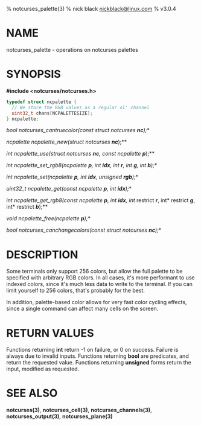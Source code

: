 % notcurses_palette(3)
% nick black <nickblack@linux.com>
% v3.0.4

# NAME

notcurses_palette - operations on notcurses palettes

# SYNOPSIS

**#include <notcurses/notcurses.h>**

```c
typedef struct ncpalette {
  // We store the RGB values as a regular ol' channel
  uint32_t chans[NCPALETTESIZE];
} ncpalette;
```

**bool notcurses_cantruecolor(const struct notcurses* ***nc***);**

**ncpalette* ncpalette_new(struct notcurses* ***nc***);**

**int ncpalette_use(struct notcurses* ***nc***, const ncpalette* ***p***);**

**int ncpalette_set_rgb8(ncpalette* ***p***, int ***idx***, int ***r***, int ***g***, int ***b***);**

**int ncpalette_set(ncpalette* ***p***, int ***idx***, unsigned ***rgb***);**

**uint32_t ncpalette_get(const ncpalette* ***p***, int ***idx***);**

**int ncpalette_get_rgb8(const ncpalette* ***p***, int ***idx***, int* restrict ***r***, int* restrict ***g***, int* restrict ***b***);**

**void ncpalette_free(ncpalette* ***p***);**

**bool notcurses_canchangecolors(const struct notcurses* ***nc***);**

# DESCRIPTION

Some terminals only support 256 colors, but allow the full palette to be
specified with arbitrary RGB colors. In all cases, it's more performant to use
indexed colors, since it's much less data to write to the terminal. If you can
limit yourself to 256 colors, that's probably for the best.

In addition, palette-based color allows for very fast color cycling effects,
since a single command can affect many cells on the screen.

# RETURN VALUES

Functions returning **int** return -1 on failure, or 0 on success. Failure is
always due to invalid inputs. Functions returning **bool** are predicates, and
return the requested value. Functions returning **unsigned** forms return the
input, modified as requested.

# SEE ALSO

**notcurses(3)**,
**notcurses_cell(3)**,
**notcurses_channels(3)**,
**notcurses_output(3)**,
**notcurses_plane(3)**
